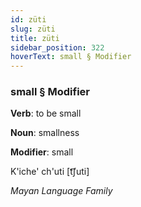 ```yaml
---
id: züti
slug: züti
title: züti
sidebar_position: 322
hoverText: small § Modifier
---
```


### small § Modifier

**Verb**: to be small

**Noun**: smallness

**Modifier**: small

K'iche' ch'uti [t͡ʃuti]

*Mayan Language Family*